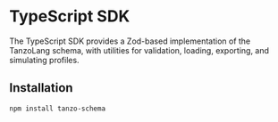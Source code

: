 # TypeScript SDK

The TypeScript SDK provides a Zod-based implementation of the TanzoLang schema, with utilities for validation, loading, exporting, and simulating profiles.

## Installation

```bash
npm install tanzo-schema
